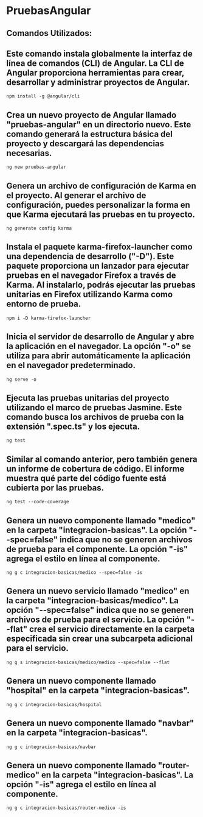 # PruebasAngular

## Comandos Utilizados:

## Este comando instala globalmente la interfaz de línea de comandos (CLI) de Angular. La CLI de Angular proporciona herramientas para crear, desarrollar y administrar proyectos de Angular.
```
npm install -g @angular/cli
```

## Crea un nuevo proyecto de Angular llamado "pruebas-angular" en un directorio nuevo. Este comando generará la estructura básica del proyecto y descargará las dependencias necesarias.
```
ng new pruebas-angular
```

## Genera un archivo de configuración de Karma en el proyecto. Al generar el archivo de configuración, puedes personalizar la forma en que Karma ejecutará las pruebas en tu proyecto.
```
ng generate config karma
```

## Instala el paquete karma-firefox-launcher como una dependencia de desarrollo ("-D"). Este paquete proporciona un lanzador para ejecutar pruebas en el navegador Firefox a través de Karma. Al instalarlo, podrás ejecutar las pruebas unitarias en Firefox utilizando Karma como entorno de prueba.
```
npm i -D karma-firefox-launcher
```

## Inicia el servidor de desarrollo de Angular y abre la aplicación en el navegador. La opción "-o" se utiliza para abrir automáticamente la aplicación en el navegador predeterminado.
```
ng serve -o
```

## Ejecuta las pruebas unitarias del proyecto utilizando el marco de pruebas Jasmine. Este comando busca los archivos de prueba con la extensión ".spec.ts" y los ejecuta.
```
ng test
```

## Similar al comando anterior, pero también genera un informe de cobertura de código. El informe muestra qué parte del código fuente está cubierta por las pruebas.
```
ng test --code-coverage
```

## Genera un nuevo componente llamado "medico" en la carpeta "integracion-basicas". La opción "--spec=false" indica que no se generen archivos de prueba para el componente. La opción "-is" agrega el estilo en línea al componente.
```
ng g c integracion-basicas/medico --spec=false -is
```

## Genera un nuevo servicio llamado "medico" en la carpeta "integracion-basicas/medico". La opción "--spec=false" indica que no se generen archivos de prueba para el servicio. La opción "--flat" crea el servicio directamente en la carpeta especificada sin crear una subcarpeta adicional para el servicio.
```
ng g s integracion-basicas/medico/medico --spec=false --flat
```

## Genera un nuevo componente llamado "hospital" en la carpeta "integracion-basicas".
```
ng g c integracion-basicas/hospital
```

## Genera un nuevo componente llamado "navbar" en la carpeta "integracion-basicas".
```
ng g c integracion-basicas/navbar
```

## Genera un nuevo componente llamado "router-medico" en la carpeta "integracion-basicas". La opción "-is" agrega el estilo en línea al componente.
```
ng g c integracion-basicas/router-medico -is
```

